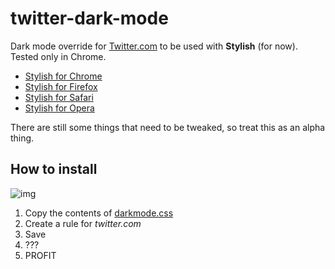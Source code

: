 # twitter-dark-mode
Dark mode override for [Twitter.com](https://twitter.com) to be used with **Stylish** (for now). Tested only in Chrome.

- [Stylish for Chrome](https://chrome.google.com/webstore/detail/fjnbnpbmkenffdnngjfgmeleoegfcffe)
- [Stylish for Firefox](https://addons.mozilla.org/en-US/firefox/addon/stylish/?src=external-userstyleshome)
- [Stylish for Safari](http://sobolev.us/stylish/)
- [Stylish for Opera](https://addons.opera.com/extensions/details/stylish/)

There are still some things that need to be tweaked, so treat this as an alpha thing.


## How to install

![img](http://share.wojtek.im/hJlU+)

1. Copy the contents of [darkmode.css](https://raw.githubusercontent.com/dubstrike/twitter-dark-mode/master/darkmode.css)
2. Create a rule for *twitter.com*
3. Save
4. ???
5. PROFIT
